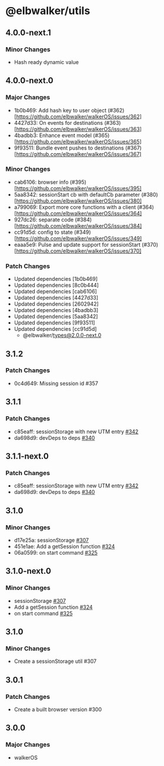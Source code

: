 # @elbwalker/utils

## 4.0.0-next.1

### Minor Changes

- Hash ready dynamic value

## 4.0.0-next.0

### Major Changes

- 1b0b469: Add hash key to user object
  (#362)[https://github.com/elbwalker/walkerOS/issues/362]
- 4427d33: On events for destinations
  (#363)[https://github.com/elbwalker/walkerOS/issues/363]
- 4badbb3: Enhance event model
  (#365)[https://github.com/elbwalker/walkerOS/issues/365]
- 9f93511: Bundle event pushes to destinations
  (#367)[https://github.com/elbwalker/walkerOS/issues/367]

### Minor Changes

- cab6106: browser info (#395)[https://github.com/elbwalker/walkerOS/issues/395]
- 5aa8342: sessionStart cb with defaultCb parameter
  (#380)[https://github.com/elbwalker/walkerOS/issues/380]
- a799069: Export more core functions with a client
  (#364)[https://github.com/elbwalker/walkerOS/issues/364]
- 927dc26: separate code
  (#384)[https://github.com/elbwalker/walkerOS/issues/384]
- cc91d5d: config to state
  (#349)[https://github.com/elbwalker/walkerOS/issues/349]
- eaaa5e9: Pulse and update support for sessionStart
  (#370)[https://github.com/elbwalker/walkerOS/issues/370]

### Patch Changes

- Updated dependencies [1b0b469]
- Updated dependencies [8c0b444]
- Updated dependencies [cab6106]
- Updated dependencies [4427d33]
- Updated dependencies [2602942]
- Updated dependencies [4badbb3]
- Updated dependencies [5aa8342]
- Updated dependencies [9f93511]
- Updated dependencies [cc91d5d]
  - @elbwalker/types@2.0.0-next.0

## 3.1.2

### Patch Changes

- 0c4d649: Missing session id #357

## 3.1.1

### Patch Changes

- c85eaff: sessionStorage with new UTM entry
  [#342](https://github.com/elbwalker/walkerOS/issues/342)
- da698d9: devDeps to deps
  [#340](https://github.com/elbwalker/walkerOS/issues/340)

## 3.1.1-next.0

### Patch Changes

- c85eaff: sessionStorage with new UTM entry
  [#342](https://github.com/elbwalker/walkerOS/issues/342)
- da698d9: devDeps to deps
  [#340](https://github.com/elbwalker/walkerOS/issues/340)

## 3.1.0

### Minor Changes

- d17e25a: sessionStorage
  [#307](https://github.com/elbwalker/walkerOS/issues/307)
- 451e1ae: Add a getSession function
  [#324](https://github.com/elbwalker/walkerOS/issues/324)
- 06a0599: on start command
  [#325](https://github.com/elbwalker/walkerOS/issues/325)

## 3.1.0-next.0

### Minor Changes

- sessionStorage [#307](https://github.com/elbwalker/walkerOS/issues/307)
- Add a getSession function
  [#324](https://github.com/elbwalker/walkerOS/issues/324)
- on start command [#325](https://github.com/elbwalker/walkerOS/issues/325)

## 3.1.0

### Minor Changes

- Create a sessionStorage util #307

## 3.0.1

### Patch Changes

- Create a built browser version #300

## 3.0.0

### Major Changes

- walkerOS
